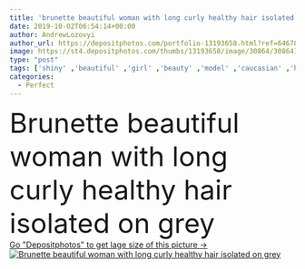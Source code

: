 ```yaml
---
title: 'brunette beautiful woman with long curly healthy hair isolated on grey'
date: 2019-10-02T06:54:14+00:00
author: AndrewLozovyi
author_url: https://depositphotos.com/portfolio-13193658.html?ref=64678756
image: https://st4.depositphotos.com/thumbs/13193658/image/30864/308641174/api_thumb_450.jpg?forcejpeg=true
type: "post"
tags: ['shiny' ,'beautiful' ,'girl' ,'beauty' ,'model' ,'caucasian' ,'hair' ,'healthy' ,'natural' ,'wellbeing' ,'brunette' ,'european' ,'smooth' ,'woman' ,'purity' ,'hairstyle' ,'long' ,'perfect' ,'attractive' ,'wellness' ,'curls' ,'haircare' ,'copy space' ,'one person' ,'Studio Shot' ,'young adult' ,'Hair Care' ,'isolated on grey' ]
categories: 
  - Perfect
---
```

<div aling="center">
            <font size="60"> Brunette beautiful woman with long curly healthy hair isolated on grey</font>   
</div>
<div>
    <a href='https://st4.depositphotos.com/thumbs/13193658/image/30864/308641174/api_thumb_450.jpg?forcejpeg=true?ref=64678756' target=_blank > Go "Depositphotos" to get lage size of this picture ->
        <img href='https://st4.depositphotos.com/thumbs/13193658/image/30864/308641174/api_thumb_450.jpg?forcejpeg=true?ref=64678756' src='https://st4.depositphotos.com/13193658/30864/i/950/depositphotos_308641174-stock-photo-brunette-beautiful-woman-long-curly.jpg?forcejpeg=true' alt='Brunette beautiful woman with long curly healthy hair isolated on grey' >
    </a>
</div>
